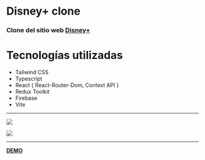 # Disney+ clone

### Clone del sitio web [Disney+](https://www.disneyplus.com/home)

# Tecnologías utilizadas

* Tailwind CSS
* Typescript
* React { React-Router-Dom, Context API }
* Redux Toolkit
* Firebase
* Vite

---
![](./src/images/HomeImage.png)

![](./src/images/sectionImage.png)

---

**[DEMO](https://disney-plus-clone-lushogv.vercel.app/)**